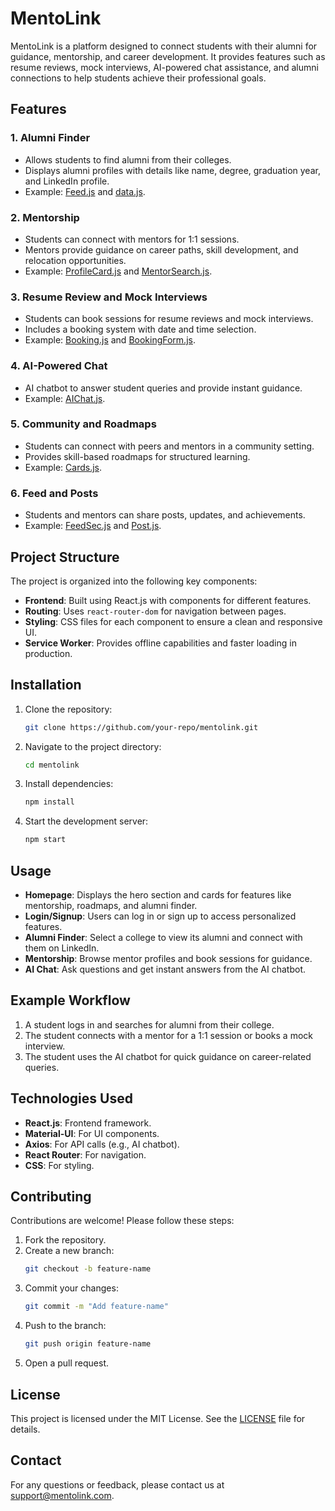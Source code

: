 # MentoLink

MentoLink is a platform designed to connect students with their alumni for guidance, mentorship, and career development. It provides features such as resume reviews, mock interviews, AI-powered chat assistance, and alumni connections to help students achieve their professional goals.

## Features

### 1. **Alumni Finder**
   - Allows students to find alumni from their colleges.
   - Displays alumni profiles with details like name, degree, graduation year, and LinkedIn profile.
   - Example: [Feed.js](./mentolink-master/src/Feed.js) and [data.js](./mentolink-master/src/data.js).

### 2. **Mentorship**
   - Students can connect with mentors for 1:1 sessions.
   - Mentors provide guidance on career paths, skill development, and relocation opportunities.
   - Example: [ProfileCard.js](./mentolink-master/src/ProfileCard.js) and [MentorSearch.js](./mentolink-master/src/MentorSearch.js).

### 3. **Resume Review and Mock Interviews**
   - Students can book sessions for resume reviews and mock interviews.
   - Includes a booking system with date and time selection.
   - Example: [Booking.js](./mentolink-master/src/Booking.js) and [BookingForm.js](./mentolink-master/src/BookingForm.js).

### 4. **AI-Powered Chat**
   - AI chatbot to answer student queries and provide instant guidance.
   - Example: [AIChat.js](./mentolink-master/src/AIChat.js).

### 5. **Community and Roadmaps**
   - Students can connect with peers and mentors in a community setting.
   - Provides skill-based roadmaps for structured learning.
   - Example: [Cards.js](./mentolink-master/src/Cards.js).

### 6. **Feed and Posts**
   - Students and mentors can share posts, updates, and achievements.
   - Example: [FeedSec.js](./mentolink-master/src/FeedSec.js) and [Post.js](./mentolink-master/src/Post.js).

## Project Structure

The project is organized into the following key components:

- **Frontend**: Built using React.js with components for different features.
- **Routing**: Uses `react-router-dom` for navigation between pages.
- **Styling**: CSS files for each component to ensure a clean and responsive UI.
- **Service Worker**: Provides offline capabilities and faster loading in production.

## Installation

1. Clone the repository:
   ```bash
   git clone https://github.com/your-repo/mentolink.git
   ```
2. Navigate to the project directory:
   ```bash
   cd mentolink
   ```
3. Install dependencies:
   ```bash
   npm install
   ```
4. Start the development server:
   ```bash
   npm start
   ```

## Usage

- **Homepage**: Displays the hero section and cards for features like mentorship, roadmaps, and alumni finder.
- **Login/Signup**: Users can log in or sign up to access personalized features.
- **Alumni Finder**: Select a college to view its alumni and connect with them on LinkedIn.
- **Mentorship**: Browse mentor profiles and book sessions for guidance.
- **AI Chat**: Ask questions and get instant answers from the AI chatbot.

## Example Workflow

1. A student logs in and searches for alumni from their college.
2. The student connects with a mentor for a 1:1 session or books a mock interview.
3. The student uses the AI chatbot for quick guidance on career-related queries.

## Technologies Used

- **React.js**: Frontend framework.
- **Material-UI**: For UI components.
- **Axios**: For API calls (e.g., AI chatbot).
- **React Router**: For navigation.
- **CSS**: For styling.

## Contributing

Contributions are welcome! Please follow these steps:

1. Fork the repository.
2. Create a new branch:
   ```bash
   git checkout -b feature-name
   ```
3. Commit your changes:
   ```bash
   git commit -m "Add feature-name"
   ```
4. Push to the branch:
   ```bash
   git push origin feature-name
   ```
5. Open a pull request.

## License

This project is licensed under the MIT License. See the [LICENSE](./LICENSE) file for details.

## Contact

For any questions or feedback, please contact us at support@mentolink.com.
